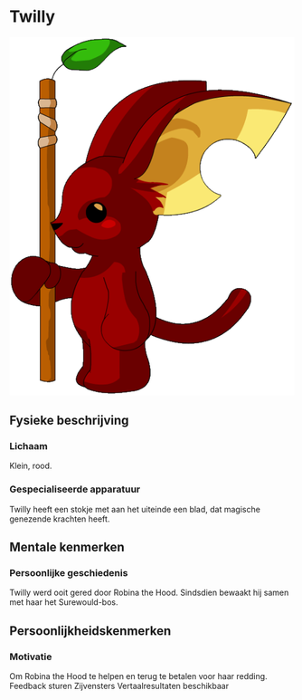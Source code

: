 # Twilly

<img src="/images/Twilly.png" alt="Twilly" breedte=200>

## Fysieke beschrijving

### Lichaam
Klein, rood.

### Gespecialiseerde apparatuur
Twilly heeft een stokje met aan het uiteinde een blad, dat magische genezende krachten heeft.

## Mentale kenmerken

### Persoonlijke geschiedenis
Twilly werd ooit gered door Robina the Hood. Sindsdien bewaakt hij samen met haar het Surewould-bos.

## Persoonlijkheidskenmerken

### Motivatie
Om Robina the Hood te helpen en terug te betalen voor haar redding.
Feedback sturen
Zijvensters
Vertaalresultaten beschikbaar